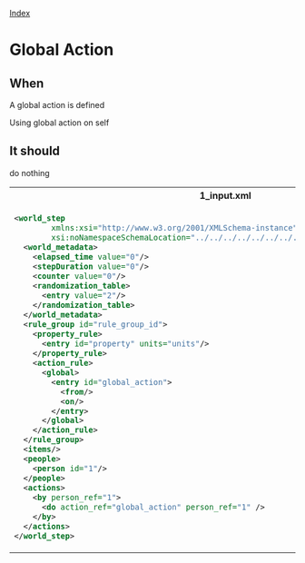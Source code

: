 [Index](./index.md)
# Global Action
## When
A global action is defined

Using global action on self

## It should
do nothing
<table>
<tr>
<th>1_input.xml</th>
<th>2_expected.xml</th>
</tr>
<tr>
<td style="vertical-align:top">
  
```xml
<world_step
        xmlns:xsi="http://www.w3.org/2001/XMLSchema-instance"
        xsi:noNamespaceSchemaLocation="../../../../../../../../../../../../world_step.xsd">
  <world_metadata>
    <elapsed_time value="0"/>
    <stepDuration value="0"/>
    <counter value="0"/>
    <randomization_table>
      <entry value="2"/>
    </randomization_table>
  </world_metadata>
  <rule_group id="rule_group_id">
    <property_rule>
      <entry id="property" units="units"/>
    </property_rule>
    <action_rule>
      <global>
        <entry id="global_action">
          <from/>
          <on/>
        </entry>
      </global>
    </action_rule>
  </rule_group>
  <items/>
  <people>
    <person id="1"/>
  </people>
  <actions>
    <by person_ref="1">
      <do action_ref="global_action" person_ref="1" />
    </by>
  </actions>
</world_step>
```
  
</td>
<td style="vertical-align:top">

```xml
<world_step xmlns:xsi="http://www.w3.org/2001/XMLSchema-instance" xsi:noNamespaceSchemaLocation="../../../../../../../../../../../../world_step.xsd">
  <world_metadata>
    <elapsed_time value="0"/>
    <stepDuration value="0"/>
    <counter value="0"/>
    <randomization_table>
      <entry value="2"/>
    </randomization_table>
  </world_metadata>
  <rule_group id="rule_group_id">
    <property_rule>
      <entry id="property" units="units"/>
    </property_rule>
    <action_rule>
      <global>
        <entry id="global_action">
          <from/>
          <on/>
        </entry>
      </global>
    </action_rule>
  </rule_group>
  <items/>
  <people>
    <person id="1">
      <classifications/>
    </person>
  </people>
  <actions/>
</world_step>
```

</td>
</tr>
</table>

